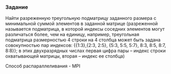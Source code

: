 ### Задание
Найти разреженную треугольную подматрицу заданного размера с минимальной суммой элементов в заданной матрице (разреженной называется подматрица, в которой индексы соседних элементов могут различаться более, чем на единицу, например, треугольная подматрица размерностью 4 строки на 4 столбца может быть задана совокупностью пар индексов: {{1:3},{2:3, 2:5}, {5:3, 5:5, 5:7}, 8:3, 8:5, 8:7, 8:8}}; в этих двухразрядных числах первая цифра пары – индекс строки охватывающей матрицы, вторая – индекс ее столбца)

Способ распараллеливания - MPI